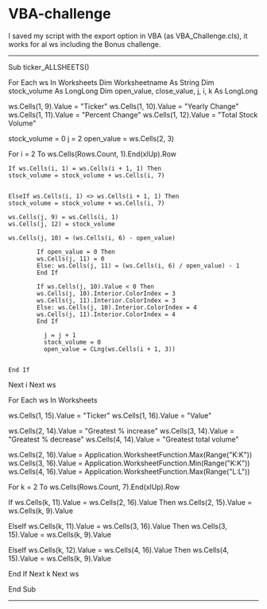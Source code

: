 # VBA-challenge
I saved my script with the export option in VBA (as VBA_Challenge.cls), it works for al ws including the Bonus challenge.

--------------------------------------------------------------------------------------------------------------
Sub ticker_ALLSHEETS()

For Each ws In Worksheets
Dim Worksheetname As String
Dim stock_volume As LongLong
Dim open_value, close_value, j, i, k As LongLong


ws.Cells(1, 9).Value = "Ticker"
ws.Cells(1, 10).Value = "Yearly Change"
ws.Cells(1, 11).Value = "Percent Change"
ws.Cells(1, 12).Value = "Total Stock Volume"


stock_volume = 0
j = 2
open_value = ws.Cells(2, 3)


For i = 2 To ws.Cells(Rows.Count, 1).End(xlUp).Row
 
    If ws.Cells(i, 1) = ws.Cells(i + 1, 1) Then
    stock_volume = stock_volume + ws.Cells(i, 7)
    

    ElseIf ws.Cells(i, 1) <> ws.Cells(i + 1, 1) Then
    stock_volume = stock_volume + ws.Cells(i, 7)
    
    ws.Cells(j, 9) = ws.Cells(i, 1)
    ws.Cells(j, 12) = stock_volume
        
    ws.Cells(j, 10) = (ws.Cells(i, 6) - open_value)
    
            If open_value = 0 Then
            ws.Cells(j, 11) = 0
            Else: ws.Cells(j, 11) = (ws.Cells(i, 6) / open_value) - 1
            End If
        
            If ws.Cells(j, 10).Value < 0 Then
            ws.Cells(j, 10).Interior.ColorIndex = 3
            ws.Cells(j, 11).Interior.ColorIndex = 3
            Else: ws.Cells(j, 10).Interior.ColorIndex = 4
            ws.Cells(j, 11).Interior.ColorIndex = 4
            End If
    
              j = j + 1
              stock_volume = 0
              open_value = CLng(ws.Cells(i + 1, 3))
            
      
    End If

Next i
Next ws

For Each ws In Worksheets

ws.Cells(1, 15).Value = "Ticker"
ws.Cells(1, 16).Value = "Value"

ws.Cells(2, 14).Value = "Greatest % increase"
ws.Cells(3, 14).Value = "Greatest % decrease"
ws.Cells(4, 14).Value = "Greatest total volume"

ws.Cells(2, 16).Value = Application.WorksheetFunction.Max(Range("K:K"))
ws.Cells(3, 16).Value = Application.WorksheetFunction.Min(Range("K:K"))
ws.Cells(4, 16).Value = Application.WorksheetFunction.Max(Range("L:L"))

For k = 2 To ws.Cells(Rows.Count, 7).End(xlUp).Row

If ws.Cells(k, 11).Value = ws.Cells(2, 16).Value Then
ws.Cells(2, 15).Value = ws.Cells(k, 9).Value

ElseIf ws.Cells(k, 11).Value = ws.Cells(3, 16).Value Then
ws.Cells(3, 15).Value = ws.Cells(k, 9).Value

ElseIf ws.Cells(k, 12).Value = ws.Cells(4, 16).Value Then
ws.Cells(4, 15).Value = ws.Cells(k, 9).Value

End If
Next k
Next ws


End Sub

-----------------------------------------------------------------------------------------------------------------
